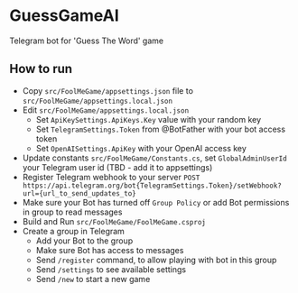 # GuessGameAI
Telegram bot for 'Guess The Word' game

## How to run

- Copy `src/FoolMeGame/appsettings.json` file to `src/FoolMeGame/appsettings.local.json`
- Edit `src/FoolMeGame/appsettings.local.json`
  - Set `ApiKeySettings.ApiKeys.Key` value with your random key
  - Set `TelegramSettings.Token` from @BotFather with your bot access token
  - Set `OpenAISettings.ApiKey` with your OpenAI access key
- Update constants `src/FoolMeGame/Constants.cs`, set `GlobalAdminUserId` your Telegram user id (TBD - add it to appsettings)
 - Register Telegram webhook to your server `POST https://api.telegram.org/bot{TelegramSettings.Token}/setWebhook?url={url_to_send_updates_to}`
 - Make sure your Bot has turned off `Group Policy` or add Bot permissions in group to read messages
 - Build and Run `src/FoolMeGame/FoolMeGame.csproj`
 - Create a group in Telegram
   - Add your Bot to the group
   - Make sure Bot has access to messages
   - Send `/register` command, to allow playing with bot in this group
   - Send `/settings` to see available settings
   - Send `/new` to start a new game
